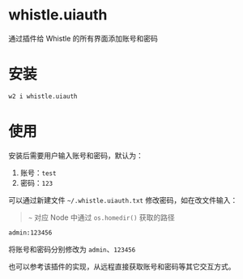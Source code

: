 # whistle.uiauth
通过插件给 Whistle 的所有界面添加账号和密码

# 安装
``` sh
w2 i whistle.uiauth
```

# 使用
安装后需要用户输入账号和密码，默认为：
1. 账号：`test`
2. 密码：`123`

可以通过新建文件 `~/.whistle.uiauth.txt` 修改密码，如在改文件输入：
> `~` 对应 Node 中通过 `os.homedir()` 获取的路径
``` txt
admin:123456
```
将账号和密码分别修改为 `admin`、`123456`

也可以参考该插件的实现，从远程直接获取账号和密码等其它交互方式。
